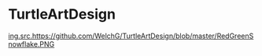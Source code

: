 # TurtleArtDesign
<ing.src.https://github.com/WelchG/TurtleArtDesign/blob/master/RedGreenSnowflake.PNG>
